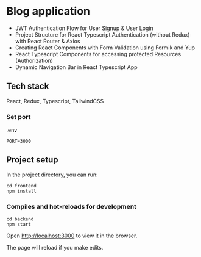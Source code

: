 # Blog application

- JWT Authentication Flow for User Signup & User Login
- Project Structure for React Typescript Authentication (without Redux) with React Router & Axios
- Creating React Components with Form Validation using Formik and Yup
- React Typescript Components for accessing protected Resources (Authorization)
- Dynamic Navigation Bar in React Typescript App

## Tech stack

React, Redux, Typescript, TailwindCSS

### Set port

.env

```
PORT=3000
```

## Project setup

In the project directory, you can run:

```
cd frontend
npm install
```

### Compiles and hot-reloads for development

```
cd backend
npm start
```

Open [http://localhost:3000](http://localhost:8000) to view it in the browser.

The page will reload if you make edits.
